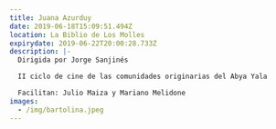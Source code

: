 ```yaml
---
title: Juana Azurduy
date: 2019-06-18T15:09:51.494Z
location: La Biblio de Los Molles
expirydate: 2019-06-22T20:00:28.733Z
description: |-
  Dirigida por Jorge Sanjinés

  II ciclo de cine de las comunidades originarias del Abya Yala

  Facilitan: Julio Maiza y Mariano Melidone
images:
  - /img/bartolina.jpeg
---
```


